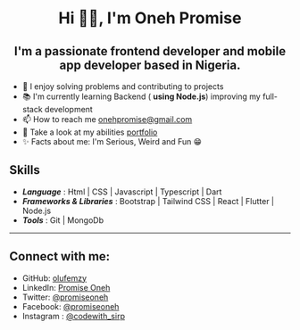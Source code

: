 <center>
   <h1>Hi 👋👋, I'm Oneh Promise</h1>
</center>
<center>
   <h2>
      I'm a passionate frontend developer and mobile app developer based in Nigeria. 
   </h2>
</center>

- 🚀 I enjoy solving problems and contributing to projects 
- 📚 I'm currently learning Backend ( __using Node.js__) improving my full-stack development
- 📫 How to reach me [onehpromise@gmail.com](onehpromise@gmail.com)
- 💬 Take a look at my abilities [portfolio]()
- ✨ Facts about me: I'm Serious, Weird and Fun 😁

## Skills
- ***Language*** : Html | CSS | Javascript | Typescript | Dart
- ***Frameworks & Libraries*** : Bootstrap | Tailwind CSS | React | Flutter | Node.js
- ***Tools*** : Git | MongoDb
---


## Connect with me:
<!-- - [![olufemzy](https://img.shields.io/badge/GitHub-000?style=for-the-badge&logo=github&logoColor=white)](https://github.com/olufemzy)  
- [![Promise Oneh](https://img.shields.io/badge/LinkedIn-0A66C2?style=for-the-badge&logo=linkedin&logoColor=white)](https://www.linkedin.com/in/promise-oneh/) 
- [![@promiseoneh](https://img.shields.io/badge/Twitter-1DA1F2?style=for-the-badge&logo=twitter&logoColor=white)](https://x.com/Promiseoneh)
- [![@promiseoneh](https://img.shields.io/badge/Facebook-1877F2?style=for-the-badge&logo=facebook&logoColor=white)](https://facebook.com/promiseoneh)
- [![@codewith_sirp](https://img.shields.io/badge/Instagram-E4405F?style=for-the-badge&logo=instagram&logoColor=white)](https://instagram.com/codewith_sirp) -->


- GitHub: [olufemzy](https://github.com/olufemzy)  
- LinkedIn: [Promise Oneh](https://www.linkedin.com/in/promise-oneh/)  
- Twitter: [@promiseoneh](https://x.com/Promiseoneh)
- Facebook: [@promiseoneh](https://facebook.com/promiseoneh)
- Instagram : [@codewith_sirp](https://instagram.com/codewith_sirp)
